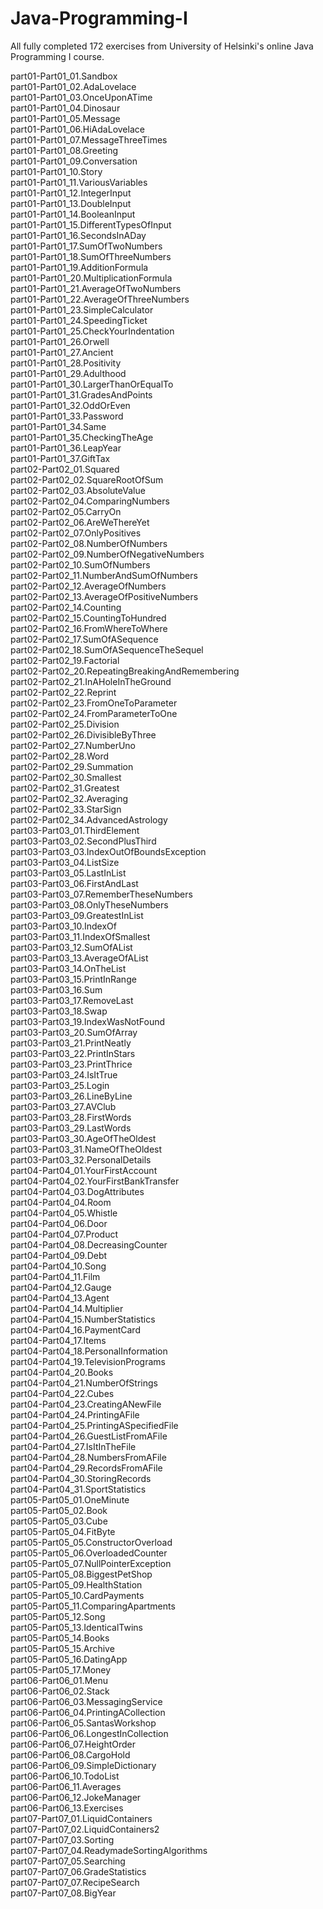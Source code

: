 # Java-Programming-I
All fully completed 172 exercises from University of Helsinki's online Java Programming I course.

part01-Part01_01.Sandbox<br />
part01-Part01_02.AdaLovelace<br />
part01-Part01_03.OnceUponATime<br />
part01-Part01_04.Dinosaur<br />
part01-Part01_05.Message<br />
part01-Part01_06.HiAdaLovelace<br />
part01-Part01_07.MessageThreeTimes<br />
part01-Part01_08.Greeting<br />
part01-Part01_09.Conversation<br />
part01-Part01_10.Story<br />
part01-Part01_11.VariousVariables<br />
part01-Part01_12.IntegerInput<br />
part01-Part01_13.DoubleInput<br />
part01-Part01_14.BooleanInput<br />
part01-Part01_15.DifferentTypesOfInput<br />
part01-Part01_16.SecondsInADay<br />
part01-Part01_17.SumOfTwoNumbers<br />
part01-Part01_18.SumOfThreeNumbers<br />
part01-Part01_19.AdditionFormula<br />
part01-Part01_20.MultiplicationFormula<br />
part01-Part01_21.AverageOfTwoNumbers<br />
part01-Part01_22.AverageOfThreeNumbers<br />
part01-Part01_23.SimpleCalculator<br />
part01-Part01_24.SpeedingTicket<br />
part01-Part01_25.CheckYourIndentation<br />
part01-Part01_26.Orwell<br />
part01-Part01_27.Ancient<br />
part01-Part01_28.Positivity<br />
part01-Part01_29.Adulthood<br />
part01-Part01_30.LargerThanOrEqualTo<br />
part01-Part01_31.GradesAndPoints<br />
part01-Part01_32.OddOrEven<br />
part01-Part01_33.Password<br />
part01-Part01_34.Same<br />
part01-Part01_35.CheckingTheAge<br />
part01-Part01_36.LeapYear<br />
part01-Part01_37.GiftTax<br />
part02-Part02_01.Squared<br />
part02-Part02_02.SquareRootOfSum<br />
part02-Part02_03.AbsoluteValue<br />
part02-Part02_04.ComparingNumbers<br />
part02-Part02_05.CarryOn<br />
part02-Part02_06.AreWeThereYet<br />
part02-Part02_07.OnlyPositives<br />
part02-Part02_08.NumberOfNumbers<br />
part02-Part02_09.NumberOfNegativeNumbers<br />
part02-Part02_10.SumOfNumbers<br />
part02-Part02_11.NumberAndSumOfNumbers<br />
part02-Part02_12.AverageOfNumbers<br />
part02-Part02_13.AverageOfPositiveNumbers<br />
part02-Part02_14.Counting<br />
part02-Part02_15.CountingToHundred<br />
part02-Part02_16.FromWhereToWhere<br />
part02-Part02_17.SumOfASequence<br />
part02-Part02_18.SumOfASequenceTheSequel<br />
part02-Part02_19.Factorial<br />
part02-Part02_20.RepeatingBreakingAndRemembering<br />
part02-Part02_21.InAHoleInTheGround<br />
part02-Part02_22.Reprint<br />
part02-Part02_23.FromOneToParameter<br />
part02-Part02_24.FromParameterToOne<br />
part02-Part02_25.Division<br />
part02-Part02_26.DivisibleByThree<br />
part02-Part02_27.NumberUno<br />
part02-Part02_28.Word<br />
part02-Part02_29.Summation<br />
part02-Part02_30.Smallest<br />
part02-Part02_31.Greatest<br />
part02-Part02_32.Averaging<br />
part02-Part02_33.StarSign<br />
part02-Part02_34.AdvancedAstrology<br />
part03-Part03_01.ThirdElement<br />
part03-Part03_02.SecondPlusThird<br />
part03-Part03_03.IndexOutOfBoundsException<br />
part03-Part03_04.ListSize<br />
part03-Part03_05.LastInList<br />
part03-Part03_06.FirstAndLast<br />
part03-Part03_07.RememberTheseNumbers<br />
part03-Part03_08.OnlyTheseNumbers<br />
part03-Part03_09.GreatestInList<br />
part03-Part03_10.IndexOf<br />
part03-Part03_11.IndexOfSmallest<br />
part03-Part03_12.SumOfAList<br />
part03-Part03_13.AverageOfAList<br />
part03-Part03_14.OnTheList<br />
part03-Part03_15.PrintInRange<br />
part03-Part03_16.Sum<br />
part03-Part03_17.RemoveLast<br />
part03-Part03_18.Swap<br />
part03-Part03_19.IndexWasNotFound<br />
part03-Part03_20.SumOfArray<br />
part03-Part03_21.PrintNeatly<br />
part03-Part03_22.PrintInStars<br />
part03-Part03_23.PrintThrice<br />
part03-Part03_24.IsItTrue<br />
part03-Part03_25.Login<br />
part03-Part03_26.LineByLine<br />
part03-Part03_27.AVClub<br />
part03-Part03_28.FirstWords<br />
part03-Part03_29.LastWords<br />
part03-Part03_30.AgeOfTheOldest<br />
part03-Part03_31.NameOfTheOldest<br />
part03-Part03_32.PersonalDetails<br />
part04-Part04_01.YourFirstAccount<br />
part04-Part04_02.YourFirstBankTransfer<br />
part04-Part04_03.DogAttributes<br />
part04-Part04_04.Room<br />
part04-Part04_05.Whistle<br />
part04-Part04_06.Door<br />
part04-Part04_07.Product<br />
part04-Part04_08.DecreasingCounter<br />
part04-Part04_09.Debt<br />
part04-Part04_10.Song<br />
part04-Part04_11.Film<br />
part04-Part04_12.Gauge<br />
part04-Part04_13.Agent<br />
part04-Part04_14.Multiplier<br />
part04-Part04_15.NumberStatistics<br />
part04-Part04_16.PaymentCard<br />
part04-Part04_17.Items<br />
part04-Part04_18.PersonalInformation<br />
part04-Part04_19.TelevisionPrograms<br />
part04-Part04_20.Books<br />
part04-Part04_21.NumberOfStrings<br />
part04-Part04_22.Cubes<br />
part04-Part04_23.CreatingANewFile<br />
part04-Part04_24.PrintingAFile<br />
part04-Part04_25.PrintingASpecifiedFile<br />
part04-Part04_26.GuestListFromAFile<br />
part04-Part04_27.IsItInTheFile<br />
part04-Part04_28.NumbersFromAFile<br />
part04-Part04_29.RecordsFromAFile<br />
part04-Part04_30.StoringRecords<br />
part04-Part04_31.SportStatistics<br />
part05-Part05_01.OneMinute<br />
part05-Part05_02.Book<br />
part05-Part05_03.Cube<br />
part05-Part05_04.FitByte<br />
part05-Part05_05.ConstructorOverload<br />
part05-Part05_06.OverloadedCounter<br />
part05-Part05_07.NullPointerException<br />
part05-Part05_08.BiggestPetShop<br />
part05-Part05_09.HealthStation<br />
part05-Part05_10.CardPayments<br />
part05-Part05_11.ComparingApartments<br />
part05-Part05_12.Song<br />
part05-Part05_13.IdenticalTwins<br />
part05-Part05_14.Books<br />
part05-Part05_15.Archive<br />
part05-Part05_16.DatingApp<br />
part05-Part05_17.Money<br />
part06-Part06_01.Menu<br />
part06-Part06_02.Stack<br />
part06-Part06_03.MessagingService<br />
part06-Part06_04.PrintingACollection<br />
part06-Part06_05.SantasWorkshop<br />
part06-Part06_06.LongestInCollection<br />
part06-Part06_07.HeightOrder<br />
part06-Part06_08.CargoHold<br />
part06-Part06_09.SimpleDictionary<br />
part06-Part06_10.TodoList<br />
part06-Part06_11.Averages<br />
part06-Part06_12.JokeManager<br />
part06-Part06_13.Exercises<br />
part07-Part07_01.LiquidContainers<br />
part07-Part07_02.LiquidContainers2<br />
part07-Part07_03.Sorting<br />
part07-Part07_04.ReadymadeSortingAlgorithms<br />
part07-Part07_05.Searching<br />
part07-Part07_06.GradeStatistics<br />
part07-Part07_07.RecipeSearch<br />
part07-Part07_08.BigYear<br />
